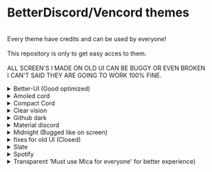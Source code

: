 # BetterDiscord/Vencord themes
<br>Every theme have credits and can be used by everyone!</br>
<br>This repository is only to get easy acces to them.</br>
<br>ALL SCREEN'S I MADE ON OLD UI CAN BE BUGGY OR EVEN BROKEN</br>
I CAN'T SAID THEY ARE GOING TO WORK 100% FINE.

[def]: https://github.com/kmmiio99o/Themes/blob/main/fixes-for-old-UI.css
<details>
<summary>Better-UI (Good optimized)</summary>
<br>Theme on discord I used is 'dark'</br>
<img src="icons/Better-UI.png" width="1000" />
</details>
<details>
<summary>Amoled cord</summary>
<img src="icons/Amoled-cord.png" width="1000" />
</details>
<details>
<summary>Compact Cord</summary>
Nothing can be perfect, so this theme is bugged with:
- Spotify control
- Spotify lirycs
Plugins
<img src="icons/Compact-Cord.png" width="1000" />
</details>
<details>
<summary>Clear vision</summary>
<img src="icons/Clear-vision.jpg" width="1000" />
</details>
<details>
<summary>Github dark</summary>
<img src="icons/Github-dark.png" width="1000" />
</details>
<details>
<summary>Material discord</summary>
<img src="icons/Material-discord.png" width="1000" />
</details>
<details>
<summary>Midnight (Bugged like on screen)</summary>
<img src="icons/Midnight.png" width="1000" />
</details>
<details>
<summary>fixes for old UI (Closed)</summary>
<br>It's not possible to use this theme, because discord gived fully refreash UI</br>
<img src="icons/old-UI.png" width="1000" />
</details>
<details>
<summary>Slate</summary>
<img src="icons/Slate.png" width="1000" />
</details>
<details>
<summary>Spotify</summary>
<img src="icons/Spotify.png" width="1000" />
</details>
<details>
<summary>Transparent 'Must use Mica for everyone' for better experience)</summary>
<br>Link to Mica for everyone: https://github.com/MicaForEveryone/MicaForEveryone.</br>
<br>Theme in the background is my own on pc!</br>
<img src="icons/Transparent.png" width="1000" />
</details>
